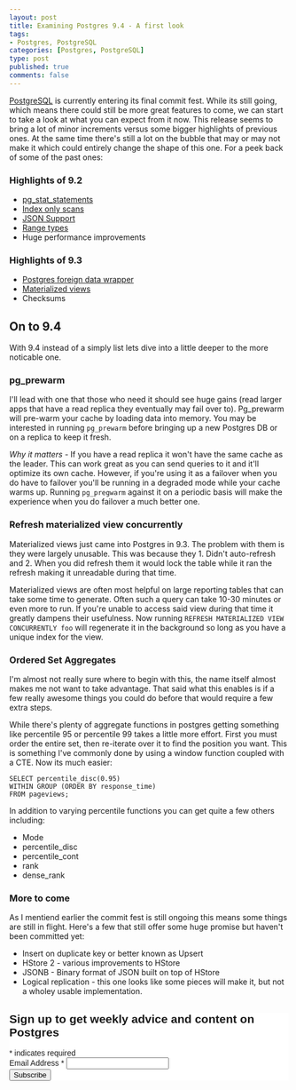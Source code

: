 ```yaml
--- 
layout: post
title: Examining Postgres 9.4 - A first look
tags: 
- Postgres, PostgreSQL
categories: [Postgres, PostgreSQL]
type: post
published: true
comments: false
---
```


[PostgreSQL](http://www.amazon.com/dp/B008IGIKY6?tag=mypred-20) is currently entering its final commit fest. While its still going, which means there could still be more great features to come, we can start to take a look at what you can expect from it now. This release seems to bring a lot of minor increments versus some bigger highlights of previous ones. At the same time there's still a lot on the bubble that may or may not make it which could entirely change the shape of this one. For a peek back of some of the past ones:

<!--more-->

### Highlights of 9.2

* [pg_stat_statements](/2013/01/10/more-on-postgres-performance/)
* [Index only scans](https://wiki.postgresql.org/wiki/Index-only_scans)
* [JSON Support](https://postgres.heroku.com/blog/past/2012/12/6/postgres_92_now_available/#json_support)
* [Range types](https://postgres.heroku.com/blog/past/2012/12/6/postgres_92_now_available/#range_type_support)
* Huge performance improvements

### Highlights of 9.3

* [Postgres foreign data wrapper](/2013/08/05/a-look-at-FDWs/)
* [Materialized views](https://postgres.heroku.com/blog/past/2013/9/9/postgres_93_now_available/#materialized_views)
* Checksums

## On to 9.4

With 9.4 instead of a simply list lets dive into a little deeper to the more noticable one. 

### pg_prewarm

I'll lead with one that those who need it should see huge gains (read larger apps that have a read replica they eventually may fail over to). Pg_prewarm will pre-warm your cache by loading data into memory. You may be interested in running `pg_prewarm` before bringing up a new Postgres DB or on a replica to keep it fresh.

*Why it matters*  - If you have a read replica it won't have the same cache as the leader. This can work great as you can send queries to it and it'll optimize its own cache. However, if you're using it as a failover when you do have to failover you'll be running in a degraded mode while your cache warms up. Running `pg_pregwarm` against it on a periodic basis will make the experience when you do failover a much better one.

### Refresh materialized view concurrently

Materialized views just came into Postgres in 9.3. The problem with them is they were largely unusable. This was because they 1. Didn't auto-refresh and 2. When you did refresh them it would lock the table while it ran the refresh making it unreadable during that time. 

Materialized views are often most helpful on large reporting tables that can take some time to generate. Often such a query can take 10-30 minutes or even more to run. If you're unable to access said view during that time it greatly dampens their usefulness. Now running `REFRESH MATERIALIZED VIEW CONCURRENTLY foo` will regenerate it in the background so long as you have a unique index for the view.

### Ordered Set Aggregates

I'm almost not really sure where to begin with this, the name itself almost makes me not want to take advantage. That said what this enables is if a few really awesome things you could do before that would require a few extra steps. 

While there's plenty of aggregate functions in postgres getting something like percentile 95 or percentile 99 takes a little more effort. First you must order the entire set, then re-iterate over it to find the position you want. This is something I've commonly done by using a window function coupled with a CTE. Now its much easier:

    SELECT percentile_disc(0.95) 
    WITHIN GROUP (ORDER BY response_time) 
    FROM pageviews;

In addition to varying percentile functions you can get quite a few others including:

* Mode
* percentile_disc
* percentile_cont
* rank
* dense_rank

### More to come

As I mentiend earlier the commit fest is still ongoing this means some things are still in flight. Here's a few that still offer some huge promise but haven't been committed yet:

* Insert on duplicate key or better known as Upsert
* HStore 2 - various improvements to HStore
* JSONB - Binary format of JSON built on top of HStore
* Logical replication - this one looks like some pieces will make it, but not a wholey usable implementation.

<!-- Begin MailChimp Signup Form -->
<link href="//cdn-images.mailchimp.com/embedcode/classic-081711.css" rel="stylesheet" type="text/css">
<style type="text/css">
	#mc_embed_signup{background:#fff; clear:left; font:14px Helvetica,Arial,sans-serif; }
	/* Add your own MailChimp form style overrides in your site stylesheet or in this style block.
	   We recommend moving this block and the preceding CSS link to the HEAD of your HTML file. */
</style>
<div id="mc_embed_signup">
<form action="http://craigkerstiens.us5.list-manage.com/subscribe/post?u=0bb2ad96ec10236507971efdc&amp;id=dacc2c6d9a" method="post" id="mc-embedded-subscribe-form" name="mc-embedded-subscribe-form" class="validate" target="_blank" novalidate>
	<h2>Sign up to get weekly advice and content on Postgres</h2>
<div class="indicates-required"><span class="asterisk">*</span> indicates required</div>
<div class="mc-field-group">
	<label for="mce-EMAIL">Email Address  <span class="asterisk">*</span>
</label>
	<input type="email" value="" name="EMAIL" class="required email" id="mce-EMAIL">
</div>
	<div id="mce-responses" class="clear">
		<div class="response" id="mce-error-response" style="display:none"></div>
		<div class="response" id="mce-success-response" style="display:none"></div>
	</div>    <!-- real people should not fill this in and expect good things - do not remove this or risk form bot signups-->
    <div style="position: absolute; left: -5000px;"><input type="text" name="b_0bb2ad96ec10236507971efdc_dacc2c6d9a" tabindex="-1" value=""></div>
    <div class="clear"><input type="submit" value="Subscribe" name="subscribe" id="mc-embedded-subscribe" class="button"></div>
</form>
</div>
<script type="text/javascript">
var fnames = new Array();var ftypes = new Array();fnames[0]='EMAIL';ftypes[0]='email';
try {
    var jqueryLoaded=jQuery;
    jqueryLoaded=true;
} catch(err) {
    var jqueryLoaded=false;
}
var head= document.getElementsByTagName('head')[0];
if (!jqueryLoaded) {
    var script = document.createElement('script');
    script.type = 'text/javascript';
    script.src = '//ajax.googleapis.com/ajax/libs/jquery/1.4.4/jquery.min.js';
    head.appendChild(script);
    if (script.readyState && script.onload!==null){
        script.onreadystatechange= function () {
              if (this.readyState == 'complete') mce_preload_check();
        }    
    }
}

var err_style = '';
try{
    err_style = mc_custom_error_style;
} catch(e){
    err_style = '#mc_embed_signup input.mce_inline_error{border-color:#6B0505;} #mc_embed_signup div.mce_inline_error{margin: 0 0 1em 0; padding: 5px 10px; background-color:#6B0505; font-weight: bold; z-index: 1; color:#fff;}';
}
var head= document.getElementsByTagName('head')[0];
var style= document.createElement('style');
style.type= 'text/css';
if (style.styleSheet) {
  style.styleSheet.cssText = err_style;
} else {
  style.appendChild(document.createTextNode(err_style));
}
head.appendChild(style);
setTimeout('mce_preload_check();', 250);

var mce_preload_checks = 0;
function mce_preload_check(){
    if (mce_preload_checks>40) return;
    mce_preload_checks++;
    try {
        var jqueryLoaded=jQuery;
    } catch(err) {
        setTimeout('mce_preload_check();', 250);
        return;
    }
    var script = document.createElement('script');
    script.type = 'text/javascript';
    script.src = 'http://downloads.mailchimp.com/js/jquery.form-n-validate.js';
    head.appendChild(script);
    try {
        var validatorLoaded=jQuery("#fake-form").validate({});
    } catch(err) {
        setTimeout('mce_preload_check();', 250);
        return;
    }
    mce_init_form();
}
function mce_init_form(){
    jQuery(document).ready( function($) {
      var options = { errorClass: 'mce_inline_error', errorElement: 'div', onkeyup: function(){}, onfocusout:function(){}, onblur:function(){}  };
      var mce_validator = $("#mc-embedded-subscribe-form").validate(options);
      $("#mc-embedded-subscribe-form").unbind('submit');//remove the validator so we can get into beforeSubmit on the ajaxform, which then calls the validator
      options = { url: 'http://craigkerstiens.us5.list-manage.com/subscribe/post-json?u=0bb2ad96ec10236507971efdc&id=dacc2c6d9a&c=?', type: 'GET', dataType: 'json', contentType: "application/json; charset=utf-8",
                    beforeSubmit: function(){
                        $('#mce_tmp_error_msg').remove();
                        $('.datefield','#mc_embed_signup').each(
                            function(){
                                var txt = 'filled';
                                var fields = new Array();
                                var i = 0;
                                $(':text', this).each(
                                    function(){
                                        fields[i] = this;
                                        i++;
                                    });
                                $(':hidden', this).each(
                                    function(){
                                        var bday = false;
                                        if (fields.length == 2){
                                            bday = true;
                                            fields[2] = {'value':1970};//trick birthdays into having years
                                        }
                                    	if ( fields[0].value=='MM' && fields[1].value=='DD' && (fields[2].value=='YYYY' || (bday && fields[2].value==1970) ) ){
                                    		this.value = '';
									    } else if ( fields[0].value=='' && fields[1].value=='' && (fields[2].value=='' || (bday && fields[2].value==1970) ) ){
                                    		this.value = '';
									    } else {
									        if (/\[day\]/.test(fields[0].name)){
    	                                        this.value = fields[1].value+'/'+fields[0].value+'/'+fields[2].value;									        
									        } else {
    	                                        this.value = fields[0].value+'/'+fields[1].value+'/'+fields[2].value;
	                                        }
	                                    }
                                    });
                            });
                        $('.phonefield-us','#mc_embed_signup').each(
                            function(){
                                var fields = new Array();
                                var i = 0;
                                $(':text', this).each(
                                    function(){
                                        fields[i] = this;
                                        i++;
                                    });
                                $(':hidden', this).each(
                                    function(){
                                        if ( fields[0].value.length != 3 || fields[1].value.length!=3 || fields[2].value.length!=4 ){
                                    		this.value = '';
									    } else {
									        this.value = 'filled';
	                                    }
                                    });
                            });
                        return mce_validator.form();
                    }, 
                    success: mce_success_cb
                };
      $('#mc-embedded-subscribe-form').ajaxForm(options);
      
      
    });
}
function mce_success_cb(resp){
    $('#mce-success-response').hide();
    $('#mce-error-response').hide();
    if (resp.result=="success"){
        $('#mce-'+resp.result+'-response').show();
        $('#mce-'+resp.result+'-response').html(resp.msg);
        $('#mc-embedded-subscribe-form').each(function(){
            this.reset();
    	});
    } else {
        var index = -1;
        var msg;
        try {
            var parts = resp.msg.split(' - ',2);
            if (parts[1]==undefined){
                msg = resp.msg;
            } else {
                i = parseInt(parts[0]);
                if (i.toString() == parts[0]){
                    index = parts[0];
                    msg = parts[1];
                } else {
                    index = -1;
                    msg = resp.msg;
                }
            }
        } catch(e){
            index = -1;
            msg = resp.msg;
        }
        try{
            if (index== -1){
                $('#mce-'+resp.result+'-response').show();
                $('#mce-'+resp.result+'-response').html(msg);            
            } else {
                err_id = 'mce_tmp_error_msg';
                html = '<div id="'+err_id+'" style="'+err_style+'"> '+msg+'</div>';
                
                var input_id = '#mc_embed_signup';
                var f = $(input_id);
                if (ftypes[index]=='address'){
                    input_id = '#mce-'+fnames[index]+'-addr1';
                    f = $(input_id).parent().parent().get(0);
                } else if (ftypes[index]=='date'){
                    input_id = '#mce-'+fnames[index]+'-month';
                    f = $(input_id).parent().parent().get(0);
                } else {
                    input_id = '#mce-'+fnames[index];
                    f = $().parent(input_id).get(0);
                }
                if (f){
                    $(f).append(html);
                    $(input_id).focus();
                } else {
                    $('#mce-'+resp.result+'-response').show();
                    $('#mce-'+resp.result+'-response').html(msg);
                }
            }
        } catch(e){
            $('#mce-'+resp.result+'-response').show();
            $('#mce-'+resp.result+'-response').html(msg);
        }
    }
}

</script>
<!--End mc_embed_signup-->